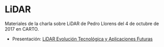 # LiDAR

Materiales de la charla sobre LiDAR de Pedro Llorens del 4 de octubre de 2017 en CARTO.

* Presentación: [LiDAR Evolución Tecnológica y Aplicaciones Futuras](https://drive.google.com/file/d/0B0-vsppZ3ddFYXo3TmR2ODFqY2c/view?usp=sharing)
